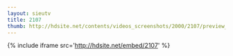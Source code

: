 ```yaml
---
layout: sieutv
title: 2107
thumb: http://hdsite.net/contents/videos_screenshots/2000/2107/preview_360p.mp4.jpg
---
```

{% include iframe src='http://hdsite.net/embed/2107' %}
 
